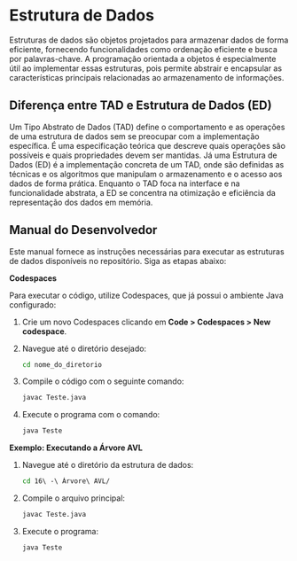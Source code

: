 # Estrutura de Dados

Estruturas de dados são objetos projetados para armazenar dados de forma eficiente, fornecendo funcionalidades como ordenação eficiente e busca por palavras-chave. A programação orientada a objetos é especialmente útil ao implementar essas estruturas, pois permite abstrair e encapsular as características principais relacionadas ao armazenamento de informações.

## Diferença entre TAD e Estrutura de Dados (ED)

Um Tipo Abstrato de Dados (TAD) define o comportamento e as operações de uma estrutura de dados sem se preocupar com a implementação específica. É uma especificação teórica que descreve quais operações são possíveis e quais propriedades devem ser mantidas. Já uma Estrutura de Dados (ED) é a implementação concreta de um TAD, onde são definidas as técnicas e os algoritmos que manipulam o armazenamento e o acesso aos dados de forma prática. Enquanto o TAD foca na interface e na funcionalidade abstrata, a ED se concentra na otimização e eficiência da representação dos dados em memória.

## Manual do Desenvolvedor

Este manual fornece as instruções necessárias para executar as estruturas de dados disponíveis no repositório. Siga as etapas abaixo:

**Codespaces**

Para executar o código, utilize Codespaces, que já possui o ambiente Java configurado:

1. Crie um novo Codespaces clicando em **Code > Codespaces > New codespace**.

2. Navegue até o diretório desejado:
   ```bash
   cd nome_do_diretorio
   ```

3. Compile o código com o seguinte comando:
   ```bash
   javac Teste.java
   ```

4. Execute o programa com o comando:
   ```bash
   java Teste
   ```

**Exemplo: Executando a Árvore AVL**

1. Navegue até o diretório da estrutura de dados:
   ```bash
   cd 16\ -\ Árvore\ AVL/
   ```

2. Compile o arquivo principal:
   ```bash
   javac Teste.java
   ```

3. Execute o programa:
   ```bash
   java Teste
   ```
